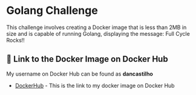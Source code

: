 # Golang Challenge

This challenge involves creating a Docker image that is less than 2MB in size and is capable of running Golang, displaying the message: Full Cycle Rocks!!

## 🚀 Link to the Docker Image on Docker Hub

My username on Docker Hub can be found as **dancastilho**

- [DockerHub](https://hub.docker.com/r/dancastilho/fullcycle) - This is the link to my docker image on Docker Hub
